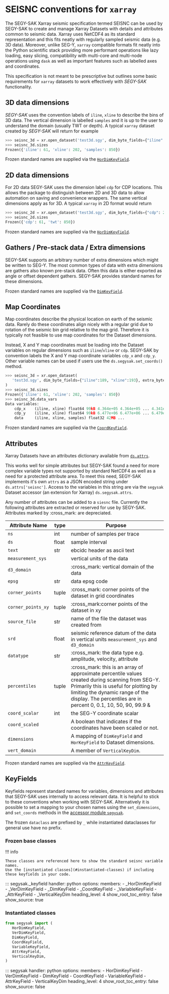 # SEISNC conventions for `xarray`

The SEGY-SAK Xarray seismic specification termed SEISNC can be used by SEGY-SAK to
create and manage Xarray Datasets with details and attributes common to seismic data.
Xarray uses NetCDF4 as its standard representation and this fits neatly with regularly 
sampled seismic data (e.g. 3D data).
Moreover, unlike SEG-Y, `xarray` compatible formats fit neatly into the Python scientific
stack providing more performant operations like lazy loading, easy slicing, 
compatibility with multi-core and multi-node operations using `dask` as well 
as important features such as labelled axes and coordinates.

This specification is not meant to be prescriptive but outlines some basic
requirements for `xarray` datasets to work effectively with *SEGY-SAK* functionality.

## 3D data dimensions

*SEGY-SAK* uses the convention labels of `iline`, `xline` to describe
the bins of 3D data. The vertical dimension is labelled `samples` and it is up to the
user to understand the domain (usually TWT or depth).
A typical `xarray` dataset created by *SEGY-SAK* will return for example

```python
>>> seisnc_3d = xr.open_dataset('test3d.sgy', dim_byte_fields={"iline":189, "xline":193})
>>> seisnc_3d.sizes
Frozen({'iline': 61, 'xline': 202, 'samples': 850})
```

Frozen standard names are supplied via the [`HorDimKeyField`](#segysak._keyfield._HorDimKeyField).

## 2D data dimensions

For 2D data SEGY-SAK uses the dimension label `cdp` for CDP locations. This allows
the package to distinguish between 2D and 3D data to allow automation on saving
and convenience wrappers. The same vertical dimensions apply as for 3D.
A typical `xarray` in 2D format would return

```python
>>> seisnc_2d = xr.open_dataset('test3d.sgy', dim_byte_fields={"cdp": 21})
>>> seisnc_2d.sizes
Frozen({'cdp': 61, 'twt': 850})
```

Frozen standard names are supplied via the [`HorDimKeyField`](#segysak._keyfield._HorDimKeyField).

## Gathers / Pre-stack data / Extra dimensions

SEGY-SAK supports an arbitrary number of extra dimensions which might be written to SEG-Y. The most
common types of data with extra dimensions are gathers also known pre-stack data. Often this data is
either exported as angle or offset dependent gathers. SEGY-SAK provides standard names for these
dimensions.

Frozen standard names are supplied via the [`DimKeyField`](#segysak._keyfield._DimKeyField).

## Map Coordinates

Map coordinates describe the physical location on earth of the seismic data. Rarely do these coordinates
align nicely with a regular grid due to rotation of the seismic bin grid relative to the map grid. Therefore it is
typically not feasible to use map coordinates for the Dataset dimensions.

Instead, X and Y map coordinates must be loading into the Dataset variables on regular dimensions such as
`iline`/`xline` or `cdp`. SEGY-SAK by convention labels the X and Y map coordinate variables `cdp_x` and `cdp_y`.
Other variable names can be used if users use the `ds.segysak.set_coords()` method.

```python
>>> seisnc_3d = xr.open_dataset(
   'test3d.sgy', dim_byte_fields={"iline":189, "xline":193}, extra_byte_fields={"cdp_x": 73, "cdp_y": 77}
)
>>> seisnc_3d.sizes
Frozen({'iline': 61, 'xline': 202, 'samples': 850})
>>> seisnc_3d.data_vars
Data variables:
    cdp_x    (iline, xline) float64 99kB 4.364e+05 4.364e+05 ... 4.341e+05
    cdp_y    (iline, xline) float64 99kB 6.477e+06 6.477e+06 ... 6.479e+06
    data     (iline, xline, samples) float32 42MB ...
```

Frozen standard names are supplied via the [`CoordKeyField`](#segysak._keyfield._CoordKeyField).

## Attributes

Xarray Datasets have an attributes dictionary available from [`ds.attrs`](https://docs.xarray.dev/en/latest/generated/xarray.Dataset.attrs.html).

This works well for simple attributes but SEGY-SAK found a need for more complex variable types not supported by standard
NetCDF4 as well as a need for a protected attribute area. To meet this need, SEGY-SAK implements it's own `attrs` as a
JSON encoded string under `ds.attrs['seisnc']`. Access to the variables in this string are via the `segysak` Dataset
accessor (an extension for Xarray) `ds.segysak.attrs`.

Any number of attributes can be added to a `siesnc` file. Currently the
following attributes are extracted or reserved for use by SEGY-SAK. Attributes marked by :cross_mark: are depreciated.

| Attribute Name       | type  | Purpose                                                                                                                                                                                                                                          |
| -------------------- | ----- | ------------------------------------------------------------------------------------------------------------------------------------------------------------------------------------------------------------------------------------------------ |
| ``ns``               | int   | number of samples per trace                                                                                                                                                                                                                      |
| ``ds``               | float | sample interval                                                                                                                                                                                                                                  |
| ``text``             | str   | ebcidc header as ascii text                                                                                                                                                                                                                      |
| ``measurement_sys``  |       | vertical units of the data                                                                                                                                                                                                                       |
| ``d3_domain``        |       | :cross_mark: vertical domain of the data                                                                                                                                                                                                         |
| ``epsg``             | str   | data epsg code                                                                                                                                                                                                                                   |
| ``corner_points``    | tuple | :cross_mark: corner points of the dataset in grid coordinates                                                                                                                                                                                    |
| ``corner_points_xy`` | tuple | :cross_mark:corner points of the dataset in xy                                                                                                                                                                                                   |
| ``source_file``      | str   | name of the file the dataset was created from                                                                                                                                                                                                    |
| ``srd``              | float | seismic reference datum of the data in vertical units ``measurement_sys`` and ``d3_domain``                                                                                                                                                      |
| ``datatype``         | str   | :cross_mark: the data type e.g. amplitude, velocity, attribute                                                                                                                                                                                   |
| ``percentiles``      | tuple | :cross_mark: this is an array of approximate percentile values created during scanning from SEG-Y. Primarily this is useful for plotting by limiting the dynamic range of the display. The percentiles are in percent 0, 0.1, 10, 50, 90, 99.9 & |
| ``coord_scalar``     | int   | the SEG-Y coordinate scalar                                                                                                                                                                                                                      |
| ``coord_scaled``     |       | A boolean that indicates if the coordinates have been scaled or not.                                                                                                                                                                             |
| ``dimensions``       |       | A mapping of `DimKeyField` and `HorKeyField` to Dataset dimensions.                                                                                                                                                                              |
| ``vert_domain``      |       | A member of ``VerticalKeyDim``.                                                                                                                                                                                                                  |

Frozen standard names are supplied via the [`AttrKeyField`](#segysak._keyfield._AttrKeyField).

## KeyFields

Keyfields represent standard names for variables, dimensions and attributes that SEGY-SAK uses internally
to access relevant data. It is helpful to stick to these conventions when working with SEGY-SAK. Alternatively
it is possible to set a mapping to your chosen names using the `set_dimensions`, and `set_coords` methods in
the [accessor module `segysak`](./api/xarray_new.md).

The frozen `dataclass` are prefixed by `_` while instantiated dataclasses for general use have no prefix.

### Frozen base classes

!!! info

    These classes are referenced here to show the standard seisnc variable names.
    Use the [instantiated classes](#instantiated-classes) if including these keyfields in your code.

::: segysak._keyfield
    handler: python
    options:
      members:
        - _HorDimKeyField
        - _VerDimKeyField
        - _DimKeyField
        - _CoordKeyField
        - _VariableKeyField
        - _AttrKeyField
        - _VerticalKeyDim
      heading_level: 4
      show_root_toc_entry: false
      show_source: true

### Instantiated classes

```python
from segysak import (
   HorDimKeyField,
   VerDimKeyField,
   DimKeyField,
   CoordKeyField,
   VariableKeyField,
   AttrKeyField,
   VerticalKeyDim,
)
```

::: segysak
    handler: python
    options:
      members:
        - HorDimKeyField
        - VerDimKeyField
        - DimKeyField
        - CoordKeyField
        - VariableKeyField
        - AttrKeyField
        - VerticalKeyDim
      heading_level: 4
      show_root_toc_entry: false
      show_source: false